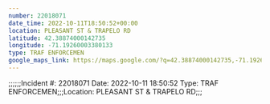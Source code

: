 ```yaml
---
number: 22018071
date_time: 2022-10-11T18:50:52+00:00
location: PLEASANT ST & TRAPELO RD
latitude: 42.38874000142735
longitude: -71.19260003380133
type: TRAF ENFORCEMEN
google_maps_link: https://maps.google.com/?q=42.38874000142735,-71.19260003380133
---
```


;;;;;;Incident #: 22018071  Date: 2022-10-11 18:50:52   Type: TRAF ENFORCEMEN;;;Location: PLEASANT ST & TRAPELO RD;;;
